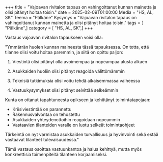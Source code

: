 +++
title = "Vajoavan rivitalon tapaus on vahingoittanut kunnan mainetta ja olisi pitänyt hoitaa toisin."
date = 2025-02-09T01:00:00
Media = "HS, AL, SK"
Teema = "Pälkäne"
Kysymys = "Vajoavan rivitalon tapaus on vahingoittanut kunnan mainetta ja olisi pitänyt hoitaa toisin."
tags = [ "Pälkäne",]
category = [ "HS, AL, SK",]
+++

Vastaus vajoavan rivitalon tapaukseen voisi olla:

"Ymmärrän huolen kunnan maineesta tässä tapauksessa. On totta, että tilanne olisi voitu hoitaa paremmin, ja siitä on opittu paljon:

1. Viestintä olisi pitänyt olla avoimempaa ja nopeampaa alusta alkaen

2. Asukkaiden huoliin olisi pitänyt reagoida välittömämmin

3. Teknisiä tutkimuksia olisi voitu tehdä aikaisemmassa vaiheessa

4. Vastuukysymykset olisi pitänyt selvittää selkeämmin

Kunta on ottanut tapahtuneesta opikseen ja kehittänyt toimintatapojaan:
- Kriisiviestintää on parannettu
- Rakennusvalvontaa on tehostettu
- Asukkaiden yhteydenottoihin reagoidaan nopeammin
- Vastaavien tilanteiden varalle on luotu selkeät toimintaohjeet

Tärkeintä on nyt varmistaa asukkaiden turvallisuus ja hyvinvointi sekä estää vastaavat tilanteet tulevaisuudessa."

Tämä vastaus osoittaa vastuunkantoa ja halua kehittyä, mutta myös konkreettisia toimenpiteitä tilanteen korjaamiseksi.